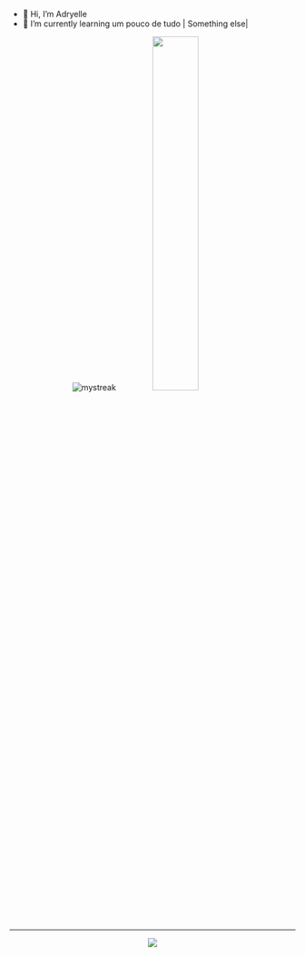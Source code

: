 - 👋 Hi, I’m Adryelle
- 🌱 I’m currently learning um pouco de tudo | Something else| 


<div  align="center" style="margin-bottom:100px">
<img src="https://github-readme-streak-stats.herokuapp.com/?user=M00NCX&theme=tokyonight" alt="mystreak"/>
<img width=40%  " src="https://github-readme-stats.vercel.app/api/top-langs/?username=M00NCX&hide=html,css,scss,blade,c%2B%2B&show_icons=true&theme=aura&layout=compact" />

---
<div> 
 
  
  <a href="https://www.linkedin.com/in/adryelle-thayne/" target="_blank"><img src="https://img.shields.io/badge/-LinkedIn-%230077B5?style=for-the-badge&logo=linkedin&logoColor=white" target="_blank"></a> 
 
 
</div>
